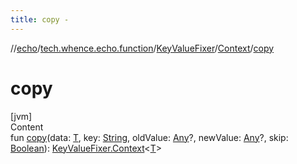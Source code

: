```yaml
---
title: copy -
---
```

//[echo](../../../index.md)/[tech.whence.echo.function](../../index.md)/[KeyValueFixer](../index.md)/[Context](index.md)/[copy](copy.md)



# copy  
[jvm]  
Content  
fun [copy](copy.md)(data: [T](index.md), key: [String](https://kotlinlang.org/api/latest/jvm/stdlib/kotlin/-string/index.html), oldValue: [Any](https://kotlinlang.org/api/latest/jvm/stdlib/kotlin/-any/index.html)?, newValue: [Any](https://kotlinlang.org/api/latest/jvm/stdlib/kotlin/-any/index.html)?, skip: [Boolean](https://kotlinlang.org/api/latest/jvm/stdlib/kotlin/-boolean/index.html)): [KeyValueFixer.Context](index.md)<[T](index.md)>  



